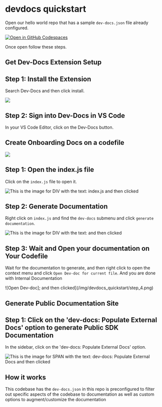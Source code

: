 # devdocs quickstart

Open our hello world repo that has a sample `dev-docs.json` file already configured.

[![Open in GitHub Codespaces](https://github.com/codespaces/badge.svg)](https://codespaces.new/team-dev-docs/spriteAI)

Once open follow these steps.

## Get Dev-Docs Extension Setup

## Step 1: Install the Extension

Search Dev-Docs and then click install.

![](/img/install_the_vscode_extension/step_4.png)

## Step 2: Sign into Dev-Docs in VS Code

In your VS Code Editor, click on the Dev-Docs button.

## Create Onboarding Docs on a codefile

![](/img/customize_your_ai_generation/step_1.png)

## Step 1: Open the index.js file

Click on the `index.js` file to open it.

![This is the image for DIV with the text: index.js and then clicked](/img/devdocs_quickstart/step_2.png)

## Step 2: Generate Documentation

Right click on `index.js` and find the `dev-docs` submenu and click `generate documentation`.

![This is the image for DIV with the text:  and then clicked](/img/devdocs_quickstart/step_3.png)

## Step 3: Wait and Open your documentation on Your Codefile

Wait for the documentation to generate, and then right click to open the context menu and click `Open Dev-doc for current file`.  And you are done with Internal Documentation

![Open Dev-doc]; and then clicked](/img/devdocs_quickstart/step_4.png)

## Generate Public Documentation Site

## Step 1: Click on the 'dev-docs: Populate External Docs' option to generate Public SDK Documentation

In the sidebar, click on the 'dev-docs: Populate External Docs' option.

![This is the image for SPAN with the text: dev-docs: Populate External Docs and then clicked](/img/devdocs_quickstart/step_5.png)

## How it works

This codebase has the `dev-docs.json` in this repo is preconfigured to filter out specific aspects of the codebase to documentation as well as custom options to augment/customize the documentation
  
  
